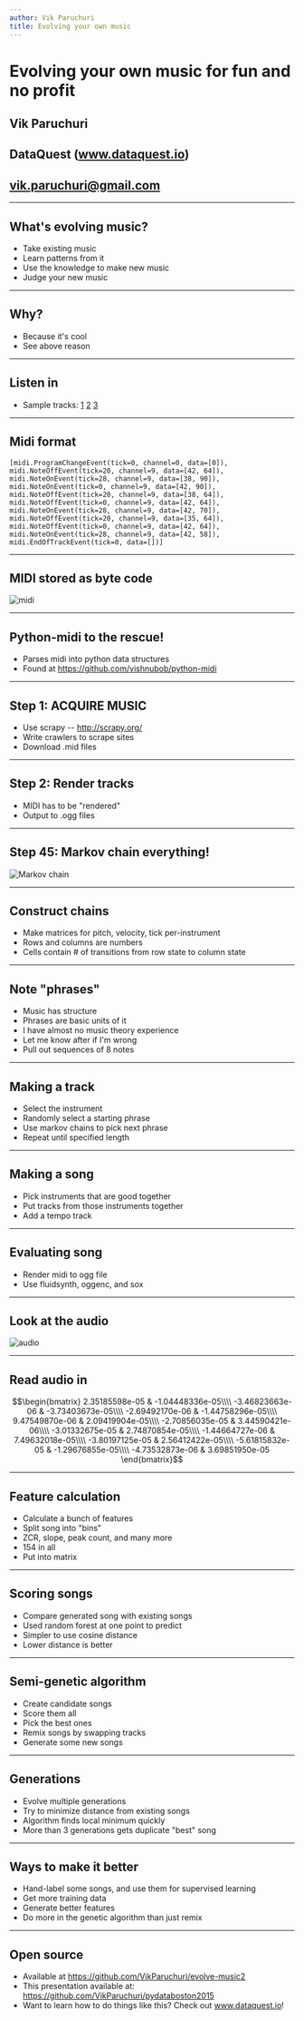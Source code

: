 ```yaml
---
author: Vik Paruchuri
title: Evolving your own music
---
```

# Evolving your own music for fun and no profit
## Vik Paruchuri
## DataQuest (www.dataquest.io)
## vik.paruchuri@gmail.com

---
## What's evolving music?

* Take existing music
* Learn patterns from it
* Use the knowledge to make new music
* Judge your new music

---
## Why?

* Because it's cool
* See above reason

---
## Listen in

* Sample tracks: [1](https://s3.amazonaws.com/presentation-files/d5bcbeeb-7bca-446a-b5dd-c85bbb2918a8.ogg) [2](https://s3.amazonaws.com/presentation-files/7a5b8454-2e1c-4b4a-b622-966e85d713e5.ogg) [3](https://s3.amazonaws.com/presentation-files/e49d8301-3963-489f-876f-1229473b93b0.ogg)

---
## Midi format

    [midi.ProgramChangeEvent(tick=0, channel=0, data=[0]),
    midi.NoteOffEvent(tick=20, channel=9, data=[42, 64]),
    midi.NoteOnEvent(tick=28, channel=9, data=[38, 90]),
    midi.NoteOnEvent(tick=0, channel=9, data=[42, 90]),
    midi.NoteOffEvent(tick=20, channel=9, data=[38, 64]),
    midi.NoteOffEvent(tick=0, channel=9, data=[42, 64]),
    midi.NoteOnEvent(tick=28, channel=9, data=[42, 70]),
    midi.NoteOffEvent(tick=20, channel=9, data=[35, 64]),
    midi.NoteOffEvent(tick=0, channel=9, data=[42, 64]),
    midi.NoteOnEvent(tick=28, channel=9, data=[42, 58]),
    midi.EndOfTrackEvent(tick=0, data=[])]

---
## MIDI stored as byte code
 
![midi](https://vik-affirm-assets.s3-us-west-1.amazonaws.com/making-instrumental-music-from-scratch/midi_bytes.png)
 
---
## Python-midi to the rescue!

* Parses midi into python data structures
* Found at https://github.com/vishnubob/python-midi

---
## Step 1: ACQUIRE MUSIC

* Use scrapy -- http://scrapy.org/
* Write crawlers to scrape sites
* Download .mid files

---
## Step 2: Render tracks

* MIDI has to be "rendered"
* Output to .ogg files

---
## Step 45: Markov chain everything!

![Markov chain](https://vik-affirm-assets.s3-us-west-1.amazonaws.com/making-instrumental-music-from-scratch/markov-chain.png)

---
## Construct chains

* Make matrices for pitch, velocity, tick per-instrument
* Rows and columns are numbers
* Cells contain # of transitions from row state to column state

---
## Note "phrases"

* Music has structure
* Phrases are basic units of it
* I have almost no music theory experience
* Let me know after if I'm wrong
* Pull out sequences of 8 notes

---
## Making a track

* Select the instrument
* Randomly select a starting phrase
* Use markov chains to pick next phrase
* Repeat until specified length

---
## Making a song

* Pick instruments that are good together
* Put tracks from those instruments together
* Add a tempo track

---
## Evaluating song

* Render midi to ogg file
* Use fluidsynth, oggenc, and sox

---
## Look at the audio

![audio](https://vik-affirm-assets.s3-us-west-1.amazonaws.com/making-instrumental-music-from-scratch/song_10s.png)

---
## Read audio in

$$\begin{bmatrix}
2.35185598e-05 & -1.04448336e-05\\\\
-3.46823663e-06 & -3.73403673e-05\\\\
-2.69492170e-06 & -1.44758296e-05\\\\
9.47549870e-06 & 2.09419904e-05\\\\
-2.70856035e-05 & 3.44590421e-06\\\\
-3.01332675e-05 & 2.74870854e-05\\\\
-1.44664727e-06 & 7.49632018e-05\\\\
-3.80197125e-05 & 2.56412422e-05\\\\
-5.61815832e-05 & -1.29676855e-05\\\\
-4.73532873e-06 & 3.69851950e-05
\end{bmatrix}$$

---
## Feature calculation

* Calculate a bunch of features
* Split song into "bins"
* ZCR, slope, peak count, and many more
* 154 in all
* Put into matrix

---
## Scoring songs

* Compare generated song with existing songs
* Used random forest at one point to predict
* Simpler to use cosine distance
* Lower distance is better

---
## Semi-genetic algorithm

* Create candidate songs
* Score them all
* Pick the best ones
* Remix songs by swapping tracks
* Generate some new songs

---
## Generations

* Evolve multiple generations
* Try to minimize distance from existing songs
* Algorithm finds local minimum quickly
* More than 3 generations gets duplicate "best" song

---
## Ways to make it better

* Hand-label some songs, and use them for supervised learning
* Get more training data
* Generate better features
* Do more in the genetic algorithm than just remix

---
## Open source

* Available at https://github.com/VikParuchuri/evolve-music2
* This presentation available at: https://github.com/VikParuchuri/pydataboston2015
* Want to learn how to do things like this?  Check out www.dataquest.io!